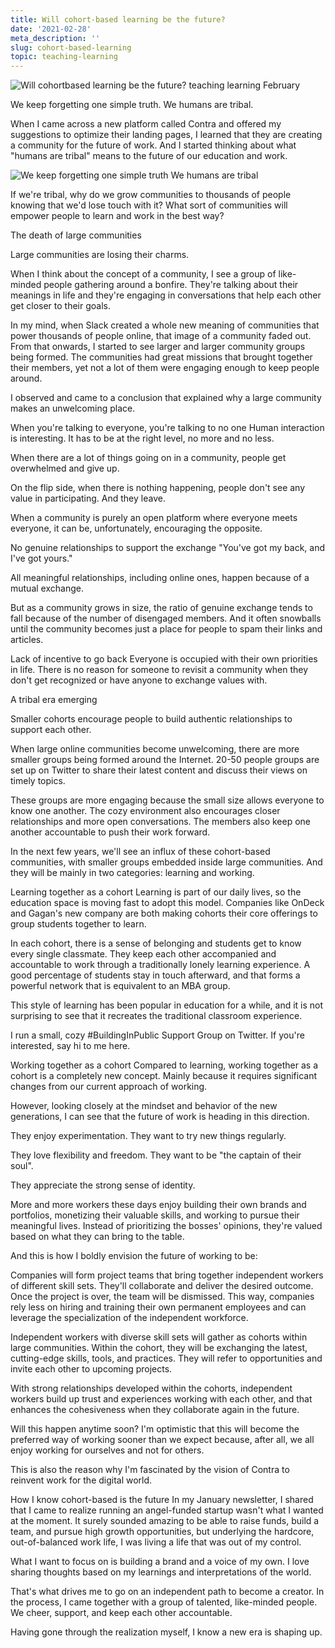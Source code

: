 ```yaml
---
title: Will cohort-based learning be the future?
date: '2021-02-28'
meta_description: ''
slug: cohort-based-learning
topic: teaching-learning
---
```


<img src="/images/blog/cohort-based-learning-1.png" alt="Will cohortbased learning be the future? teaching  learning February" class="cover-image" />


We keep forgetting one simple truth. We humans are tribal.

When I came across a new platform called Contra and offered my suggestions to optimize their landing pages, I learned that they are creating a community for the future of work. And I started thinking about what "humans are tribal" means to the future of our education and work.

<img src="/images/blog/cohort-based-learning-2.png" alt="We keep forgetting one simple truth We humans are tribal" />

If we're tribal, why do we grow communities to thousands of people knowing that we'd lose touch with it? What sort of communities will empower people to learn and work in the best way?

The death of large communities



Large communities are losing their charms.

When I think about the concept of a community, I see a group of like-minded people gathering around a bonfire. They're talking about their meanings in life and they're engaging in conversations that help each other get closer to their goals.

In my mind, when Slack created a whole new meaning of communities that power thousands of people online, that image of a community faded out. From that onwards, I started to see larger and larger community groups being formed. The communities had great missions that brought together their members, yet not a lot of them were engaging enough to keep people around.

I observed and came to a conclusion that explained why a large community makes an unwelcoming place.

When you're talking to everyone, you're talking to no one
Human interaction is interesting. It has to be at the right level, no more and no less.

When there are a lot of things going on in a community, people get overwhelmed and give up.

On the flip side, when there is nothing happening, people don't see any value in participating. And they leave.

When a community is purely an open platform where everyone meets everyone, it can be, unfortunately, encouraging the opposite.

No genuine relationships to support the exchange
"You've got my back, and I've got yours."

All meaningful relationships, including online ones, happen because of a mutual exchange.

But as a community grows in size, the ratio of genuine exchange tends to fall because of the number of disengaged members. And it often snowballs until the community becomes just a place for people to spam their links and articles.

Lack of incentive to go back
Everyone is occupied with their own priorities in life. There is no reason for someone to revisit a community when they don't get recognized or have anyone to exchange values with.

A tribal era emerging



Smaller cohorts encourage people to build authentic relationships to support each other.

When large online communities become unwelcoming, there are more smaller groups being formed around the Internet. 20-50 people groups are set up on Twitter to share their latest content and discuss their views on timely topics.

These groups are more engaging because the small size allows everyone to know one another. The cozy environment also encourages closer relationships and more open conversations. The members also keep one another accountable to push their work forward.

In the next few years, we'll see an influx of these cohort-based communities, with smaller groups embedded inside large communities. And they will be mainly in two categories: learning and working.

Learning together as a cohort
Learning is part of our daily lives, so the education space is moving fast to adopt this model. Companies like OnDeck and Gagan's new company are both making cohorts their core offerings to group students together to learn.

In each cohort, there is a sense of belonging and students get to know every single classmate. They keep each other accompanied and accountable to work through a traditionally lonely learning experience. A good percentage of students stay in touch afterward, and that forms a powerful network that is equivalent to an MBA group.

This style of learning has been popular in education for a while, and it is not surprising to see that it recreates the traditional classroom experience.

I run a small, cozy #BuildingInPublic Support Group on Twitter. If you're interested, say hi to me here.

Working together as a cohort
Compared to learning, working together as a cohort is a completely new concept. Mainly because it requires significant changes from our current approach of working.

However, looking closely at the mindset and behavior of the new generations, I can see that the future of work is heading in this direction.

They enjoy experimentation. They want to try new things regularly.

They love flexibility and freedom. They want to be "the captain of their soul".

They appreciate the strong sense of identity.

More and more workers these days enjoy building their own brands and portfolios, monetizing their valuable skills, and working to pursue their meaningful lives. Instead of prioritizing the bosses' opinions, they're valued based on what they can bring to the table.

And this is how I boldly envision the future of working to be:

Companies will form project teams that bring together independent workers of different skill sets. They'll collaborate and deliver the desired outcome. Once the project is over, the team will be dismissed. This way, companies rely less on hiring and training their own permanent employees and can leverage the specialization of the independent workforce.

Independent workers with diverse skill sets will gather as cohorts within large communities. Within the cohort, they will be exchanging the latest, cutting-edge skills, tools, and practices. They will refer to opportunities and invite each other to upcoming projects.

With strong relationships developed within the cohorts, independent workers build up trust and experiences working with each other, and that enhances the cohesiveness when they collaborate again in the future.

Will this happen anytime soon? I'm optimistic that this will become the preferred way of working sooner than we expect because, after all, we all enjoy working for ourselves and not for others.

This is also the reason why I'm fascinated by the vision of Contra to reinvent work for the digital world.

How I know cohort-based is the future
In my January newsletter, I shared that I came to realize running an angel-funded startup wasn't what I wanted at the moment. It surely sounded amazing to be able to raise funds, build a team, and pursue high growth opportunities, but underlying the hardcore, out-of-balanced work life, I was living a life that was out of my control.

What I want to focus on is building a brand and a voice of my own. I love sharing thoughts based on my learnings and interpretations of the world.

That's what drives me to go on an independent path to become a creator. In the process, I came together with a group of talented, like-minded people. We cheer, support, and keep each other accountable.

Having gone through the realization myself, I know a new era is shaping up.
